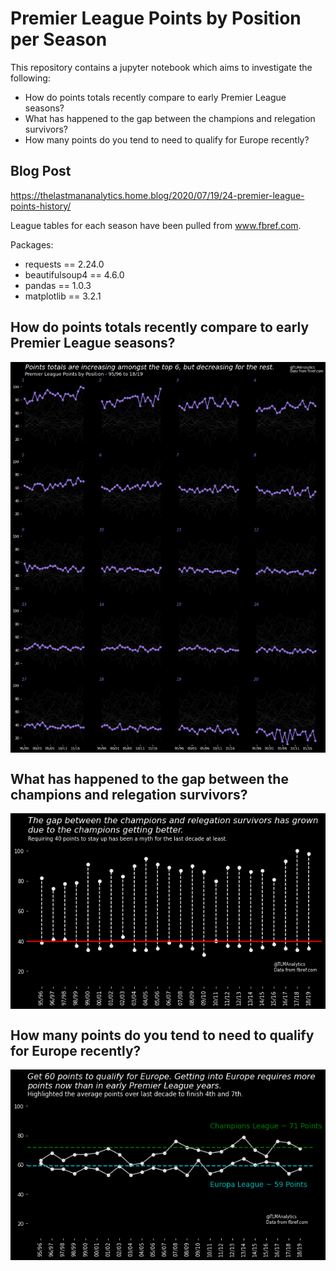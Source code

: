 # Premier League Points by Position per Season

This repository contains a jupyter notebook which aims to  investigate the following:

- How do points totals recently compare to early Premier League seasons?
- What has happened to the gap between the champions and relegation survivors?
- How many points do you tend to need to qualify for Europe recently?

## Blog Post

https://thelastmananalytics.home.blog/2020/07/19/24-premier-league-points-history/

League tables for each season have been pulled from www.fbref.com.

Packages:
- requests == 2.24.0
- beautifulsoup4 == 4.6.0
- pandas == 1.0.3
- matplotlib == 3.2.1

## How do points totals recently compare to early Premier League seasons?
<img src="Premier League Points Totals by Position.png" align="center">

## What has happened to the gap between the champions and relegation survivors?
<img src="Champions and Survivors Gap.png" align="center">


## How many points do you tend to need to qualify for Europe recently?
<img src="Qualifying for Europe.png" align="center">
